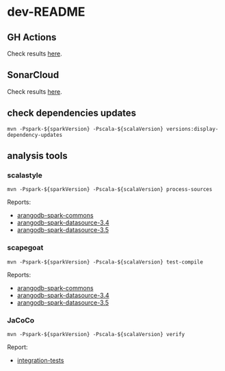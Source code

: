 # dev-README

## GH Actions
Check results [here](https://github.com/arangodb/arangodb-spark-datasource/actions).

## SonarCloud
Check results [here](https://sonarcloud.io/project/overview?id=arangodb_arangodb-spark-datasource).

## check dependencies updates
```shell
mvn -Pspark-${sparkVersion} -Pscala-${scalaVersion} versions:display-dependency-updates
```

## analysis tools

### scalastyle
```shell
mvn -Pspark-${sparkVersion} -Pscala-${scalaVersion} process-sources
```
Reports:
- [arangodb-spark-commons](arangodb-spark-commons/target/scalastyle-output.xml)
- [arangodb-spark-datasource-3.4](arangodb-spark-datasource-3.4/target/scalastyle-output.xml)
- [arangodb-spark-datasource-3.5](arangodb-spark-datasource-3.5/target/scalastyle-output.xml)

### scapegoat
```shell
mvn -Pspark-${sparkVersion} -Pscala-${scalaVersion} test-compile
```
Reports:
- [arangodb-spark-commons](arangodb-spark-commons/target/scapegoat/scapegoat.html)
- [arangodb-spark-datasource-3.4](arangodb-spark-datasource-3.4/target/scapegoat/scapegoat.html)
- [arangodb-spark-datasource-3.5](arangodb-spark-datasource-3.5/target/scapegoat/scapegoat.html)

### JaCoCo
```shell
mvn -Pspark-${sparkVersion} -Pscala-${scalaVersion} verify
```
Report:
- [integration-tests](integration-tests/target/site/jacoco-aggregate/index.html)
